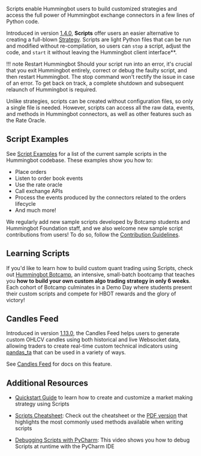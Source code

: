 Scripts enable Hummingbot users to build customized strategies and access the full power of Hummingbot exchange connectors in a few lines of Python code.

Introduced in version [1.4.0](../release-notes/1.4.0.md), **Scripts** offer users an easier alternative to creating a full-blown [Strategy](../strategies/index.md). Scripts are light Python files that can be run and modified without re-compilation, so users can `stop` a script, adjust the code, and `start` it without leaving the Hummingbot client interface**.

!!! note Restart Hummingbot
     Should your script run into an error, it's crucial that you exit Hummingbot entirely, correct or debug the faulty script, and then restart Hummingbot. The stop command won't rectify the issue in case of an error. To get back on track, a complete shutdown and subsequent relaunch of Hummingbot is required.

Unlike strategies, scripts can be created without configuration files, so only a single file is needed. However, scripts can access all the raw data, events, and methods in Hummingbot connectors, as well as other features such as the Rate Oracle.

## Script Examples

See [Script Examples](examples.md) for a list of the current sample scripts in the Hummingbot codebase. These examples show you how to:

- Place orders
- Listen to order book events
- Use the rate oracle
- Call exchange APIs
- Process the events produced by the connectors related to the orders lifecycle
- And much more!

We regularly add new sample scripts developed by Botcamp students and Hummingbot Foundation staff, and we also welcome new sample script contributions from users! To do so, follow the [Contribution Guidelines](../developers/contributions.md).

## Learning Scripts

If you'd like to learn how to build custom quant trading using Scripts, check out [Hummingbot Botcamp](https://hummingbot.org/botcamp), an intensive, small-batch bootcamp that teaches you **how to build your own custom algo trading strategy in only 6 weeks**. Each cohort of Botcamp culminates in a Demo Day where students present their custom scripts and compete for HBOT rewards and the glory of victory!

## Candles Feed
Introduced in version [1.13.0](../release-notes/1.13.0.md), the Candles Feed helps users to generate custom OHLCV candles using both historical and live Websocket data, allowing traders to create real-time custom technical indicators using [pandas_ta](https://github.com/twopirllc/pandas-ta) that can be used in a variety of ways.

See [Candles Feed](../v2-strategies/candles-feed.md) for docs on this feature.

## Additional Resources

- [Quickstart Guide](../academy-content/posts/quickstart-custom-script/custom-pmm-0.md) to learn how to create and customize a market making strategy using Scripts

- [Scripts Cheatsheet](cheatsheet.md): Check out the cheatsheet or the [PDF version](cheatsheet.pdf) that highlights the most commonly used methods available when writing scripts

- [Debugging Scripts with PyCharm](https://www.youtube.com/watch?v=2O6Ge25rsLk): This video shows you how to debug Scripts at runtime with the PyCharm IDE
